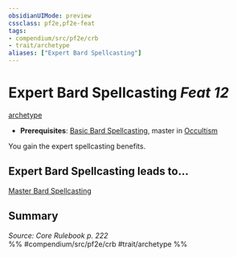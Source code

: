 ```yaml
---
obsidianUIMode: preview
cssclass: pf2e,pf2e-feat
tags:
- compendium/src/pf2e/crb
- trait/archetype
aliases: ["Expert Bard Spellcasting"]
---
```

# Expert Bard Spellcasting  *Feat 12*  
[archetype](../../Rules/traits/archetype.md)  

- **Prerequisites**: [Basic Bard Spellcasting](basic-bard-spellcasting.md), master in [Occultism](../skills.md#Occultism)

You gain the expert spellcasting benefits.

## Expert Bard Spellcasting leads to...

[Master Bard Spellcasting](master-bard-spellcasting.md)

## Summary

*Source: Core Rulebook p. 222*  
%% #compendium/src/pf2e/crb #trait/archetype %%
